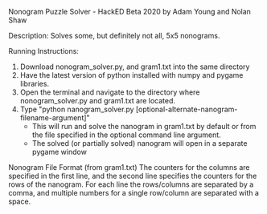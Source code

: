 Nonogram Puzzle Solver - HackED Beta 2020
by Adam Young and Nolan Shaw

Description:
Solves some, but definitely not all, 5x5 nonograms.

Running Instructions:
1. Download nonogram_solver.py, and gram1.txt into the same directory
2. Have the latest version of python installed with numpy and pygame libraries.
3. Open the terminal and navigate to the directory where nonogram_solver.py and gram1.txt are located.
4. Type "python nanogram_solver.py [optional-alternate-nanogram-filename-argument]"
   - This will run and solve the nanogram in gram1.txt by default or from the file specified in the optional command line argument.
   - The solved (or partially solved) nanogram will open in a separate pygame window
  
Nonogram File Format (from gram1.txt)
The counters for the columns are specified in the first line, and the second line specifies the counters for the rows of the nanogram.
For each line the rows/columns are separated by a comma, and multiple numbers for a single row/column are separated with a space.
